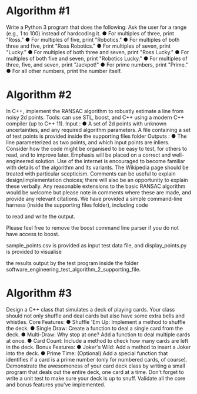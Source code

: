 # Algorithm #1
Write a Python 3 program that does the following:
Ask the user for a range (e.g., 1 to 100) instead of hardcoding it.
● For multiples of three, print "Ross."
● For multiples of five, print "Robotics."
● For multiples of both three and five, print "Ross Robotics."
● For multiples of seven, print "Lucky."
● For multiples of both three and seven, print "Ross Lucky."
● For multiples of both five and seven, print "Robotics Lucky."
● For multiples of three, five, and seven, print "Jackpot!"
● For prime numbers, print "Prime."
● For all other numbers, print the number itself.

# Algorithm #2
In C++, implement the RANSAC algorithm to robustly estimate a line from noisy 2d points.
Tools: can use STL, boost, and C++ using a modern C++ compiler (up to C++ 11).
Input :
● A set of 2d points with unknown uncertainties, and any required algorithm parameters.
A file containing a set of test points is provided inside the supporting files folder
Outputs :
● The line parameterized as two points, and which input points are inliers.
Consider how the code might be organised to be easy to test, for others to read, and to improve
later. Emphasis will be placed on a correct and well-engineered solution.
Use of the internet is encouraged to become familiar with details of the algorithm and its variants.
The Wikipedia page should be treated with particular scepticism.
Comments can be useful to explain design/implementation choices; there will also be an opportunity
to explain these verbally.
Any reasonable extensions to the basic RANSAC algorithm would be welcome but please note in
comments where these are made, and provide any relevant citations.
We have provided a simple command-line harness (inside the supporting files folder), including code

to read and write the output.

Please feel free to remove the boost command line parser if you do not have access to boost.

sample_points.csv is provided as input test data file, and display_points.py is provided to visualise

the results output by the test program inside the folder
software_engineering_test_algorithm_2_supporting_file.

# Algorithm #3
Design a C++ class that simulates a deck of playing cards. Your class should not only shuffle and deal
cards but also have some extra bells and whistles.
Core Features:
● Shuffle 'Em Up: Implement a method to shuffle the deck.
● Single Draw: Create a function to deal a single card from the deck.
● Multi-Draw: Why stop at one? Add a function to deal multiple cards at once.
● Card Count: Include a method to check how many cards are left in the deck.
Bonus Features:
● Joker's Wild: Add a method to insert a Joker into the deck.
● Prime Time: (Optional) Add a special function that identifies if a card is a prime number (only
for numbered cards, of course).
Demonstrate the awesomeness of your card deck class by writing a small program that deals out the
entire deck, one card at a time.
Don't forget to write a unit test to make sure your deck is up to snuff. Validate all the core and bonus
features you've implemented.

